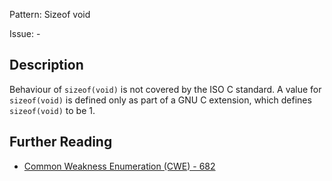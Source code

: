 Pattern: Sizeof void

Issue: -

## Description

Behaviour of `sizeof(void)` is not covered by the ISO C standard. A value for `sizeof(void)` is defined only as part of a GNU C extension, which defines `sizeof(void)` to be 1.

## Further Reading

* [Common Weakness Enumeration (CWE) - 682](https://cwe.mitre.org/data/definitions/682.html)